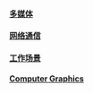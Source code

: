 #### [多媒体](./multi-media/index.html)

#### [网络通信](./network/index.html)

#### [工作场景](./working-scene/index.html)

#### [Computer Graphics](./gc/index.html)

